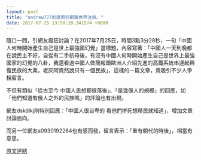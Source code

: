 ```yaml
---
layout: post
title: "andrew777的提問引網路世界注目。"
date: 2017-07-25 13:58:28.341574 +0800
---
```


隨口一問，引網友瘋狂討論？在2017年7月25日，時間3點3分28秒，一句「中國人何時開始產生自己是世上最強國幻覺」當標題，內容寫著：「中國人一天到晚都在說民主不好，自從有二手航母後，有沒有中國人何時開始產生自己是世界上最強國家的幻覺的八卦，我還看過中國人做簡報跟歐洲人介紹先進的高鐵系統串連起興復民族的大業，老灰阿竟然說只有一個民族」，這樣的一篇文章，竟吸引不少人爭相留言。

不但有類似「從古至今 中國人思想都很落後」、「是幾億人的規模」的回應，如「他們知道有俄人之外的民族嗎」的評論也有出現。

網友dskdlkj則特別回應：「中國人很自卑的 看他們拼死想移民就知道」，增加文章討論面向。

而另一位網友a0930192264也有感而發，留言表示：「重有朝代的時後」，相當有意思。

<a href = "https://www.ptt.cc/bbs/Gossiping/M.1500923012.A.3CA.html">原文連結</a>

